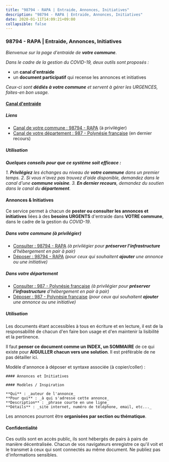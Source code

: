 ```yaml
---
title: "98794 - RAPA | Entraide, Annonces, Initiatives"
description: "98794 - RAPA | Entraide, Annonces, Initiatives"
date: 2020-01-11T14:09:21+09:00
collapsible: false
---
```


### 98794 - RAPA | Entraide, Annonces, Initiatives

_Bienvenue sur la page d'entraide de **votre commune**_.

_Dans le cadre de la gestion du COVID-19, deux outils sont proposés :_

- un **canal d'entraide**
- un **document participatif** qui recense les annonces et initiatives

_Ceux-ci sont **dédiés à votre commune** et servent à gérer les URGENCES, faites-en bon usage._

#### [Canal d'entraide](https://entraide.stopcoronavirus.tech/#/channel/98794_rapa)

##### Liens

- [Canal de votre commune : 98794 	- RAPA](https://entraide.stopcoronavirus.tech/#/channel/98794_rapa) (à privilégier)
- [Canal de votre département : 987 	- Polynésie française](https://entraide.stopcoronavirus.tech/#/channel/987_polynesie-francaise) (en dernier recours)

##### Utilisation

_**Quelques conseils pour que ce système soit efficace :**_

_1. **Privilégiez** les échanges au niveau de **votre commune** dans un premier temps._
_2. Si vous n'avez pas trouvez d'aide disponible, demandez dans le canal d'une **commune voisine**._
_3. **En dernier recours**, demandez du soutien dans le canal du **département**._

#### Annonces & Initiatives


Ce service permet à chacun de **poster ou consulter les annonces et initiatives** liées à des **besoins
URGENTS** d'entraide dans **VOTRE commune**, dans le cadre de la gestion du _COVID-19_.

##### Dans votre commune (à privilégier)

- [Consulter : 98794 	- RAPA](https://docs.stopcoronavirus.tech/#/r/markdown/98794_rapa/4XTTMEyT3M4ho2FsaxPdd6fgkeXwnd9H8gvE2S9MCkjYCpX5X) _(à privilégier pour **préserver l'infrastructure** d'hébergement en pair à pair)_
- [Déposer : 98794 	- RAPA](https://docs.stopcoronavirus.tech/#/w/markdown/98794_rapa/4XTTMEyT3M4ho2FsaxPdd6fgkeXwnd9H8gvE2S9MCkjYCpX5X-K3TgV4FuYuC2bRJaoLR7vDn8Nkp7SLktNGniCgPH3MXhtrdyBTqSHf5ngYePGn6df4vTdhLBVTHMbFLCUReuyx421CjGttZEngdCgXzEpxitbSSuREprvEVzVHL3P4VvjvNzWrQM) _(pour ceux qui souhaitent **ajouter** une annonce ou une initiative)_

##### Dans votre département

- [Consulter : 987 	- Polynésie française](https://docs.stopcoronavirus.tech/#/r/markdown/987_polynesie-francaise/4XTTMCAbs73G15wdFMQRdPaL5enBi8Kzdh8X7Wo2dU4FeAvZF) _(à privilégier pour **préserver l'infrastructure** d'hébergement en pair à pair)_
- [Déposer : 987 	- Polynésie française](https://docs.stopcoronavirus.tech/#/w/markdown/987_polynesie-francaise/4XTTMCAbs73G15wdFMQRdPaL5enBi8Kzdh8X7Wo2dU4FeAvZF-K3TgUdNTyMijF9cTo2J1xYw2zHQp2hiVzP2Jyv9Qpc8QCK6oa1HmUGnMMRBgbF9KwF6Ngd5n8sqKvLoGGht7YHpFD9aJNnuoZzxN9GtWDnaWdcN4knGpRWZ9y4dX34D4V2y7bPBo) _(pour ceux qui souhaitent **ajouter** une annonce ou une initiative)_


##### Utilisation

Les documents étant accessibles à tous en écriture et en lecture, il est de la
responsabilité de chacun d'en faire bon usage et d'en maintenir la lisibilité
et la pertinence.

Il faut **penser ce document comme un INDEX, un SOMMAIRE** de ce qui existe
pour **AIGUILLER chacun vers une solution**. Il est préférable de ne pas détailler ici.

Modèle d'annonce à déposer et syntaxe associée (à copier/coller) :

    #### Annonces et Initiatives

    #### Modèles / Inspiration

    **Qui** : _auteur de l'annonce_
    **Pour qui** : _à qui s'adresse cette annonce_
    **Description** : _phrase courte en une ligne_
    **Détails** : _site internet, numéro de téléphone, email, etc..._


Les annonces pourront être **organisées par section ou thématique**.

#### Confidentialité

Ces outils sont en accès public, ils sont hébergés de pairs à pairs de manière décentralisée.
Chacun de vos navigateurs enregistre ce qu'il voit et le transmet à ceux qui sont connectés au même document.
Ne publiez pas d'informations sensibles.
